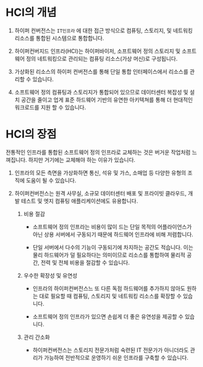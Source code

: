 HCI의 개념
===============================================================

1. 하이퍼 컨버전스는 `IT인프라` 에 대한 접근 방식으로 컴퓨팅, 스토리지, 및 네트워킹 리소스를 통합된 시스템으로 통합합니다.

2. 하이퍼컨버지드 인프라(HCI)는 하이퍼바이저, 소프트웨어 정의 스토리지 및 소프트웨어 정의 네트워킹으로 관리되는 컴퓨팅 리소스(가상 머신)로
   구성됩니다.

3. 가상화된 리소스의 하이퍼 컨버전스를 통해 단일 통합 인터페이스에서 리소스를 관리할 수 있습니다.

4. 소프트웨어 정의 컴퓨팅과 스토리지가 통합되어 있으므로 데이터센터 복잡성 및 설치 공간을 줄이고 업게 표준 하드웨어 기반의
   유연한 아키텍쳐를 통해 더 현대적인 워크로드를 지원 할 수 있습니다.

HCI의 장점
===============================================================

전통적인 인프라를 통합된 소프트웨어 정의 인프라로 교체하는 것은 버거운 작업처럼 느껴집니다.
하지만 거기에는 교체해야 하는 이유가 있습니다.

1. 인프라의 모든 측면을 가상화하면 통신, 석유 및 가스, 소매업 등 다양한 유형의 조직에 도움이 될 수 있습니다.
2. 하이퍼컨버전스는 원격 사무실, 소규모 데이터센터 배포 및 프라이빗 클라우드, 개발 테스트 및 엣지 컴퓨팅 애플리케이션에도 유용합니다.

    1. 비용 절감
       - 소프트웨어 정의 인프라는 비용이 많이 드는 단일 목적의 어플라이언스가 아닌 상용 서버에서 구동되기 때문에
         하드웨어 인프라에 비해 저렴합니다.

       - 단일 서버에서 다수의 기능이 구동되기에 차지하는 공간도 적습니다. 이는 물리 하드웨어가 덜 필요하다는 의미이므로
         리소스를 통합하여 물리적 공간, 전력 및 전체 비용을 절감할 수 있습니다.

    2. 우수한 확장성 및 유연성
       - 인프라의 하이퍼컨버전스느 또 다른 독점 하드웨어를 추가하지 않아도 원하는 대로 필요할 때 컴퓨팅, 스토리지 및
         네트워킹 리소스를 확장할 수 있습니다.

       - 소프트웨어 정의 인프라가 있으면 손쉽게 더 좋은 유연성을 제공할 수 있습니다.

    3. 관리 간소화
       - 하이퍼컨버전스는 스토리지 전문가처럼 숙련된 IT 전문가가 아니더라도 관리가 가능하여 전반적으로 운영하기 쉬운
         인프라를 구축할 수 있습니다.
